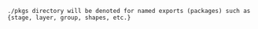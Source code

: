     ./pkgs directory will be denoted for named exports (packages) such as {stage, layer, group, shapes, etc.}